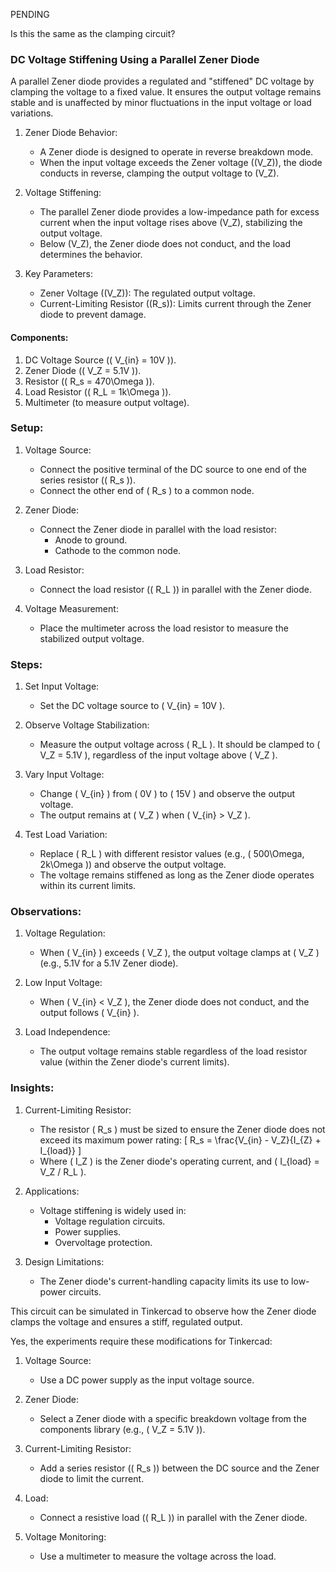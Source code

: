 PENDING

Is this the same as the clamping circuit?

### DC Voltage Stiffening Using a Parallel Zener Diode

A parallel Zener diode provides a regulated and "stiffened" DC voltage by clamping the voltage to a fixed value. It ensures the output voltage remains stable and is unaffected by minor fluctuations in the input voltage or load variations.

1. Zener Diode Behavior:
   - A Zener diode is designed to operate in reverse breakdown mode.
   - When the input voltage exceeds the Zener voltage (\(V_Z\)), the diode conducts in reverse, clamping the output voltage to \(V_Z\).

2. Voltage Stiffening:
   - The parallel Zener diode provides a low-impedance path for excess current when the input voltage rises above \(V_Z\), stabilizing the output voltage.
   - Below \(V_Z\), the Zener diode does not conduct, and the load determines the behavior.

3. Key Parameters:
   - Zener Voltage (\(V_Z\)): The regulated output voltage.
   - Current-Limiting Resistor (\(R_s\)): Limits current through the Zener diode to prevent damage.

#### Components:

1. DC Voltage Source (\( V_{in} = 10V \)).
2. Zener Diode (\( V_Z = 5.1V \)).
3. Resistor (\( R_s = 470\Omega \)).
4. Load Resistor (\( R_L = 1k\Omega \)).
5. Multimeter (to measure output voltage).

### Setup:

1. Voltage Source:
   - Connect the positive terminal of the DC source to one end of the series resistor (\( R_s \)).
   - Connect the other end of \( R_s \) to a common node.

2. Zener Diode:
   - Connect the Zener diode in parallel with the load resistor:
     - Anode to ground.
     - Cathode to the common node.

3. Load Resistor:
   - Connect the load resistor (\( R_L \)) in parallel with the Zener diode.

4. Voltage Measurement:
   - Place the multimeter across the load resistor to measure the stabilized output voltage.

### Steps:

1. Set Input Voltage:
   - Set the DC voltage source to \( V_{in} = 10V \).

2. Observe Voltage Stabilization:
   - Measure the output voltage across \( R_L \). It should be clamped to \( V_Z = 5.1V \), regardless of the input voltage above \( V_Z \).

3. Vary Input Voltage:
   - Change \( V_{in} \) from \( 0V \) to \( 15V \) and observe the output voltage.
   - The output remains at \( V_Z \) when \( V_{in} > V_Z \).

4. Test Load Variation:
   - Replace \( R_L \) with different resistor values (e.g., \( 500\Omega, 2k\Omega \)) and observe the output voltage.
   - The voltage remains stiffened as long as the Zener diode operates within its current limits.

### Observations:

1. Voltage Regulation:
   - When \( V_{in} \) exceeds \( V_Z \), the output voltage clamps at \( V_Z \) (e.g., 5.1V for a 5.1V Zener diode).

2. Low Input Voltage:
   - When \( V_{in} < V_Z \), the Zener diode does not conduct, and the output follows \( V_{in} \).

3. Load Independence:
   - The output voltage remains stable regardless of the load resistor value (within the Zener diode's current limits).

### Insights:

1. Current-Limiting Resistor:
   - The resistor \( R_s \) must be sized to ensure the Zener diode does not exceed its maximum power rating:
     \[
     R_s = \frac{V_{in} - V_Z}{I_{Z} + I_{load}}
     \]
   - Where \( I_Z \) is the Zener diode's operating current, and \( I_{load} = V_Z / R_L \).

2. Applications:
   - Voltage stiffening is widely used in:
     - Voltage regulation circuits.
     - Power supplies.
     - Overvoltage protection.

3. Design Limitations:
   - The Zener diode's current-handling capacity limits its use to low-power circuits.

This circuit can be simulated in Tinkercad to observe how the Zener diode clamps the voltage and ensures a stiff, regulated output.

Yes, the experiments require these modifications for Tinkercad:

1. Voltage Source:
   - Use a DC power supply as the input voltage source.

2. Zener Diode:
   - Select a Zener diode with a specific breakdown voltage from the components library (e.g., \( V_Z = 5.1V \)).

3. Current-Limiting Resistor:
   - Add a series resistor (\( R_s \)) between the DC source and the Zener diode to limit the current.

4. Load:
   - Connect a resistive load (\( R_L \)) in parallel with the Zener diode.

5. Voltage Monitoring:
   - Use a multimeter to measure the voltage across the load.
